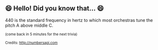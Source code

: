 ## :smile: Hello! Did you know that... :smile:
440 is the standard frequency in hertz to which most orchestras tune the pitch A above middle C.

<sup>(come back in 5 minutes for the next trivia)</sup>


<sup>Credits: http://numbersapi.com</sup>
